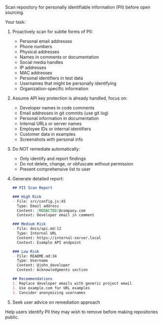 Scan repository for personally identifiable information (PII) before open sourcing.

Your task:
1. Proactively scan for subtle forms of PII:
   - Personal email addresses
   - Phone numbers
   - Physical addresses
   - Names in comments or documentation
   - Social media handles
   - IP addresses
   - MAC addresses
   - Personal identifiers in test data
   - Usernames that might be personally identifying
   - Organization-specific information

2. Assume API key protection is already handled, focus on:
   - Developer names in code comments
   - Email addresses in git commits (use git log)
   - Personal information in documentation
   - Internal URLs or server names
   - Employee IDs or internal identifiers
   - Customer data in examples
   - Screenshots with personal info

3. Do NOT remediate automatically:
   - Only identify and report findings
   - Do not delete, change, or obfuscate without permission
   - Present comprehensive list to user

4. Generate detailed report:
   ```markdown
   ## PII Scan Report

   ### High Risk
   - File: src/config.js:45
     Type: Email address
     Content: [REDACTED]@company.com
     Context: Developer email in comment

   ### Medium Risk
   - File: docs/api.md:12
     Type: Internal URL
     Content: https://internal-server.local
     Context: Example API endpoint

   ### Low Risk
   - File: README.md:34
     Type: Username
     Content: @john_developer
     Context: Acknowledgments section

   ## Recommendations
   1. Replace developer emails with generic project email
   2. Use example.com for URL examples
   3. Consider anonymizing usernames
   ```

5. Seek user advice on remediation approach

Help users identify PII they may wish to remove before making repositories public.
